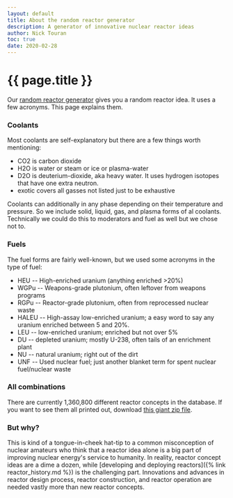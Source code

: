 ```yaml
---
layout: default
title: About the random reactor generator
description: A generator of innovative nuclear reactor ideas
author: Nick Touran
toc: true
date: 2020-02-28
---
```

<div class="row">
<div class="col-md-8" markdown="1">

# {{ page.title }}

Our [random reactor generator](./random) gives you a random reactor idea. It uses a few
acronyms. This page explains them. 

### Coolants

Most coolants are self-explanatory but there are a few things worth mentioning:

* CO2 is carbon dioxide
* H2O is water or steam or ice or plasma-water
* D2O is deuterium-dioxide, aka heavy water. It uses hydrogen isotopes that have one extra
  neutron.
* exotic covers all gasses not listed just to be exhaustive

Coolants can additionally in any phase depending on their temperature and pressure. So we
include solid, liquid, gas, and plasma forms of al coolants. Technically we could do this
to moderators and fuel as well but we chose not to. 

### Fuels
The fuel forms are fairly well-known, but we used some acronyms in the type of fuel:

* HEU -- High-enriched uranium (anything enriched >20%)
* WGPu -- Weapons-grade plutonium, often leftover from weapons programs
* RGPu -- Reactor-grade plutonium, often from reprocessed nuclear waste
* HALEU -- High-assay low-enriched uranium; a easy word to say any uranium enriched
  between 5 and 20%. 
* LEU -- low-enriched uranium; enriched but not over 5%
* DU -- depleted uranium; mostly U-238, often tails of an enrichment plant
* NU -- natural uranium; right out of the dirt
* UNF -- Used nuclear fuel; just another blanket term for spent nuclear fuel/nuclear waste

### All combinations
There are currently 1,360,800 different reactor concepts in the database. If you want to
see them all printed out, download [this giant zip file](./assets/all_reactors.zip).

### But why?
This is kind of a tongue-in-cheek hat-tip to a common misconception of nuclear amateurs
who think that a reactor idea alone is a big part of improving nuclear energy's service to
humanity. In reality, reactor concept ideas are a dime a dozen, while [developing and
deploying reactors]({% link reactor_history.md %}) is the challenging part. Innovations
and advances in reactor design process, reactor construction, and reactor operation are
needed vastly more than new reactor concepts.


</div>
</div>

